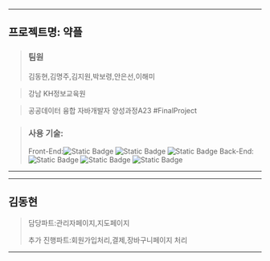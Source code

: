 
---
## 프로젝트명: 약플


>
> ### 팀원
>
>김동현,김명주,김지원,박보령,안은선,이해미


>
> 강남 KH정보교육원 


>
> 공공데이터 융합 자바개발자 양성과정A23 #FinalProject


>
> ### 사용 기술:
>
>
>Front-End:<img alt="Static Badge" src="https://img.shields.io/badge/css3-%230000?logo=css3&logoColor=white&color=%231572B6">
            <img alt="Static Badge" src="https://img.shields.io/badge/html5-%230000?logo=html5&logoColor=white&color=%23E34F26">
            <img alt="Static Badge" src="https://img.shields.io/badge/javascript-%230000?logo=javascript&logoColor=white&color=%23F7DF1E">
           Back-End:
            <img alt="Static Badge" src="https://img.shields.io/badge/SpringBoot-%230000?logo=springboot&logoColor=white&color=%236DB33F">
          <img alt="Static Badge" src="https://img.shields.io/badge/thymeleaf-%230000?logo=thymeleaf&logoColor=white&color=%23005F0F">
           <img alt="Static Badge" src="https://img.shields.io/badge/mysql-%230000?logo=mysql&logoColor=white&color=%234479A1">
---
---
## 김동현


> 담당파트:관리자페이지,지도페이지
>
> 
> 추가 진행파트:회원가입처리,결제,장바구니페이지 처리
>
> 
---
